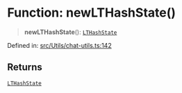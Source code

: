 # Function: newLTHashState()

> **newLTHashState**(): [`LTHashState`](../type-aliases/LTHashState.md)

Defined in: [src/Utils/chat-utils.ts:142](https://github.com/Fokusdotid/bail/blob/82f46c566476ac566bfd781dede14412fcdfb787/src/Utils/chat-utils.ts#L142)

## Returns

[`LTHashState`](../type-aliases/LTHashState.md)
